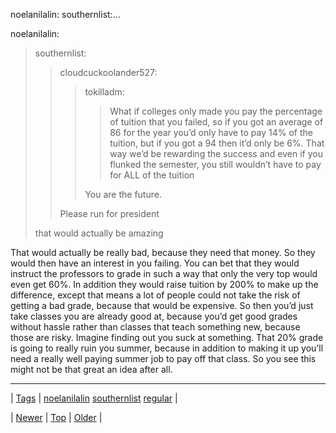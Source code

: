 <!--
title: noelanilalin
date: 2020-06-28T15:27:00.066Z
tags: noelanilalin, southernlist, regular
-->


noelanilalin: southernlist:...

<p>noelanilalin:</p><blockquote>
<p>southernlist:</p>
<blockquote>
<p>cloudcuckoolander527:</p>
<blockquote>
<p>tokilladm:</p>
<blockquote>
<p>What if colleges only made you pay the percentage of tuition that you failed, so if you got an average of 86 for the year you’d only have to pay 14% of the tuition, but if you got a 94 then it’d only be 6%. That way we’d be rewarding the success and even if you flunked the semester, you still wouldn’t have to pay for ALL of the tuition</p>
</blockquote>
<p>You are the future. </p>
</blockquote>
<p>Please run for president</p>
</blockquote>
<p>that would actually be amazing</p>
</blockquote>

<p>That would actually be really bad, because they need that money. So they would then have an interest in you failing. You can bet that they would instruct the professors to grade in such a way that only the very top would even get 60%. In addition they would raise tuition by 200% to make up the difference, except that means a lot of people could not take the risk of getting a bad grade, because that would be expensive. So then you&rsquo;d just take classes you are already good at, because you&rsquo;d get good grades without hassle rather than classes that teach something new, because those are risky. Imagine finding out you suck at something. That 20% grade is going to really ruin you summer, because in addition to making it up you&rsquo;ll need a really well paying summer job to pay off that class. So you see this might not be that great an idea after all.</p>

<!--BOTTOM-POST-NAVIGATION-->
---

| [Tags](tags.md) | [noelanilalin](tag-noelanilalin.md) [southernlist](tag-southernlist.md) [regular](tag-regular.md) |

| [Newer](110329830374.md) | [Top](index.md) | [Older](110335311154.md) |